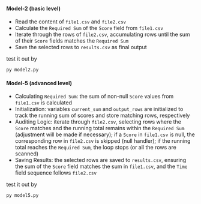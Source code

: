 #### Model-2 (basic level)
- Read the content of `file1.csv` and `file2.csv`
- Calculate the `Required Sum` of the `Score` field from `file1.csv`
- Iterate through the rows of `file2.csv`, accumulating rows until the sum of their `Score` fields matches the `Required Sum`
- Save the selected rows to `results.csv` as final output

test it out by
```
py model2.py
```
#### Model-5 (advanced level)
- Calculating `Required Sum`: the sum of non-null `Score` values from `file1.csv` is calculated
- Initialization: variables `current_sum` and `output_rows` are initialized to track the running sum of scores and store matching rows, respectively
- Auditing Logic: iterate through `file2.csv`, selecting rows where the `Score` matches and the running total remains within the `Required Sum` (adjustment will be made if necessary); if a `Score` in `file1.csv` is null, the corresponding row in `file2.csv` is skipped (null handler); if the running total reaches the `Required Sum`, the loop stops (or all the rows are scanned)
- Saving Results: the selected rows are saved to `results.csv`, ensuring the sum of the `Score` field matches the sum in `file1.csv`, and the `Time` field sequence follows `file2.csv`

test it out by
```
py model5.py
```
